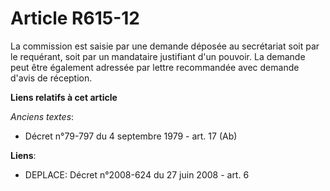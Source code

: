 # Article R615-12

La commission est saisie par une demande déposée au secrétariat soit par le requérant, soit par un mandataire justifiant d'un
pouvoir. La demande peut être également adressée par lettre recommandée avec demande d'avis de réception.

**Liens relatifs à cet article**

_Anciens textes_:

  - Décret n°79-797 du 4 septembre 1979 - art. 17 (Ab)

**Liens**:

  - DEPLACE: Décret n°2008-624 du 27 juin 2008 - art. 6
